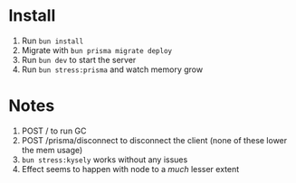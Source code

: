 # Install

1. Run `bun install`
2. Migrate with `bun prisma migrate deploy`
3. Run `bun dev` to start the server
4. Run `bun stress:prisma` and watch memory grow

# Notes

1. POST / to run GC
2. POST /prisma/disconnect to disconnect the client (none of these lower the mem usage)
3. `bun stress:kysely` works without any issues
4. Effect seems to happen with node to a _much_ lesser extent
